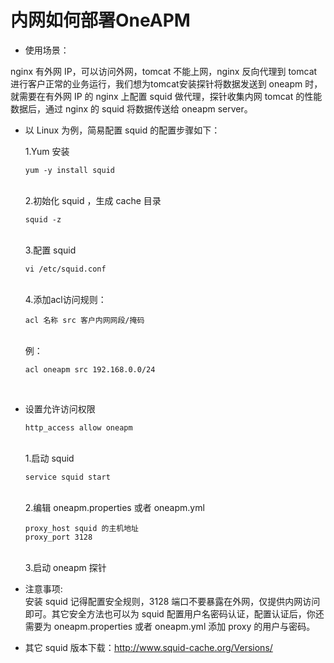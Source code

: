# 内网如何部署OneAPM

* 使用场景：

 nginx 有外网 IP，可以访问外网，tomcat 不能上网，nginx 反向代理到 tomcat进行客户正常的业务运行，我们想为tomcat安装探针将数据发送到 oneapm 时，就需要在有外网 IP 的 nginx 上配置 squid 做代理，探针收集内网 tomcat 的性能数据后，通过 nginx 的 squid 将数据传送给 oneapm server。
* 以 Linux 为例，简易配置 squid 的配置步骤如下：

  1.Yum 安装<br>

  ```
  yum -y install squid
  ```
  <br>
  2.初始化 squid ，生成 cache 目录<br>

  ```
  squid -z
  ```
  <br>
  3.配置 squid<br>

  ```
  vi /etc/squid.conf
  ```
  <br>
  4.添加acl访问规则：<br>

  ```
  acl 名称 src 客户内网网段/掩码
  ```
  <br>
  例：<br>

  ```
  acl oneapm src 192.168.0.0/24
  ```
  <br>
  
* 设置允许访问权限<br>

  ```
  http_access allow oneapm
  ```
  <br>
  1.启动 squid<br>

  ```
  service squid start
  ```
  <br>
  2.编辑 oneapm.properties 或者 oneapm.yml<br>

  ```
  proxy_host squid 的主机地址
  proxy_port 3128
  ```
  <br>
  3.启动 oneapm 探针<br>

* 注意事项:<br>
安装 squid 记得配置安全规则，3128 端口不要暴露在外网，仅提供内网访问即可。其它安全方法也可以为 squid 配置用户名密码认证，配置认证后，你还需要为 oneapm.properties 或者 oneapm.yml 添加 proxy 的用户与密码。<br>

* 其它 squid 版本下载：http://www.squid-cache.org/Versions/<br>
